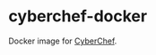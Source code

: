 cyberchef-docker
================

Docker image for [CyberChef](https://github.com/gchq/CyberChef).
